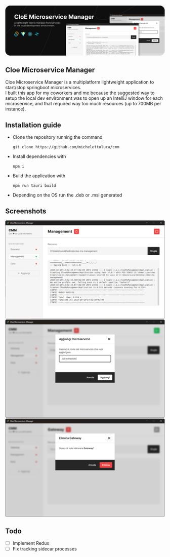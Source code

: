 ![header](https://github.com/michelettoluca/cmm/blob/main/header.png?raw=true)

## Cloe Microservice Manager
Cloe Microservice Manager is a multiplatform lightweight application to start/stop springboot microservices.\
I built this app for my coworkers and me because the suggested way to setup the local dev environment was to open up an IntelliJ window for each microservice, and that required way too much resources (up to 700MB per instance).

## Installation guide
- Clone the repository running the command
  ```
  git clone https://github.com/michelettoluca/cmm
  ```
- Install dependencies with
  ```
  npm i
  ```
- Build the application with
  ```
  npm run tauri build
  ```
- Depending on the OS run the .deb or .msi generated

## Screenshots
![home](https://github.com/michelettoluca/cmm/blob/main/screenshots/main.png?raw=true)
![add](https://github.com/michelettoluca/cmm/blob/main/screenshots/add.png?raw=true)
![delete](https://github.com/michelettoluca/cmm/blob/main/screenshots/delete.png?raw=true)

## Todo 
- [ ] Implement Redux
- [ ] Fix tracking sidecar processes
